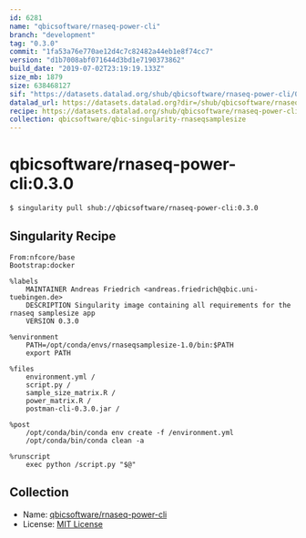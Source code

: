 ```yaml
---
id: 6281
name: "qbicsoftware/rnaseq-power-cli"
branch: "development"
tag: "0.3.0"
commit: "1fa53a76e770ae12d4c7c82482a44eb1e8f74cc7"
version: "d1b7008abf071644d3bd1e7190373862"
build_date: "2019-07-02T23:19:19.133Z"
size_mb: 1879
size: 638468127
sif: "https://datasets.datalad.org/shub/qbicsoftware/rnaseq-power-cli/0.3.0/2019-07-02-1fa53a76-d1b7008a/d1b7008abf071644d3bd1e7190373862.simg"
datalad_url: https://datasets.datalad.org?dir=/shub/qbicsoftware/rnaseq-power-cli/0.3.0/2019-07-02-1fa53a76-d1b7008a/
recipe: https://datasets.datalad.org/shub/qbicsoftware/rnaseq-power-cli/0.3.0/2019-07-02-1fa53a76-d1b7008a/Singularity
collection: qbicsoftware/qbic-singularity-rnaseqsamplesize
---
```


# qbicsoftware/rnaseq-power-cli:0.3.0

```bash
$ singularity pull shub://qbicsoftware/rnaseq-power-cli:0.3.0
```

## Singularity Recipe

```singularity
From:nfcore/base
Bootstrap:docker

%labels
    MAINTAINER Andreas Friedrich <andreas.friedrich@qbic.uni-tuebingen.de>
    DESCRIPTION Singularity image containing all requirements for the rnaseq samplesize app
    VERSION 0.3.0

%environment
    PATH=/opt/conda/envs/rnaseqsamplesize-1.0/bin:$PATH
    export PATH

%files
    environment.yml /
    script.py /
    sample_size_matrix.R /
    power_matrix.R /
    postman-cli-0.3.0.jar /

%post
    /opt/conda/bin/conda env create -f /environment.yml
    /opt/conda/bin/conda clean -a

%runscript
    exec python /script.py "$@"
```

## Collection

 - Name: [qbicsoftware/rnaseq-power-cli](https://github.com/qbicsoftware/rnaseq-power-cli)
 - License: [MIT License](https://api.github.com/licenses/mit)

